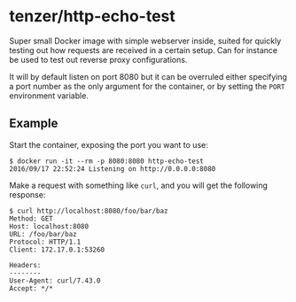 # tenzer/http-echo-test

Super small Docker image with simple webserver inside, suited for quickly testing out how requests are received in a certain setup. Can for instance be used to test out reverse proxy configurations.

It will by default listen on port 8080 but it can be overruled either specifying a port number as the only argument for the container, or by setting the `PORT` environment variable.

## Example

Start the container, exposing the port you want to use:

    $ docker run -it --rm -p 8080:8080 http-echo-test
    2016/09/17 22:52:24 Listening on http://0.0.0.0:8080

Make a request with something like `curl`, and you will get the following response:

    $ curl http://localhost:8080/foo/bar/baz
    Method: GET
    Host: localhost:8080
    URL: /foo/bar/baz
    Protocol: HTTP/1.1
    Client: 172.17.0.1:53260

    Headers:
    --------
    User-Agent: curl/7.43.0
    Accept: */*
